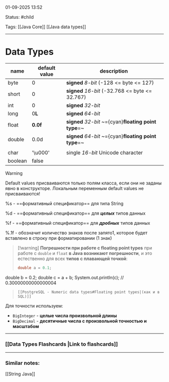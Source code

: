
01-09-2025 13:52

Status: #child

Tags: [[Java Core]] [[Java data types]]
 
---
# Data Types

| name    | default value | description                                           |
| ------- | ------------- | ----------------------------------------------------- |
| byte    | 0             | **signed** *8-bit* (-128 <= byte <= 127)              |
| short   | 0             | **signed** *16-bit* (-32.768 <= byte <= 32.767)       |
| int     | 0             | **signed** *32-bit*                                   |
| long    | 0**L**        | **signed** *64-bit*                                   |
| float   | **0.0f**      | **signed** *32-bit* ~={cyan}**floating point type**=~ |
| double  | 0.0d          | **signed** *64-bit* ~={cyan}**floating point type**=~ |
|         |               |                                                       |
| char    | '\u000'       | single *16-bit* Unicode character                     |
| boolean | false         |                                                       |

> [!warning]
>  Default values присваиваются только полям класса, если они не заданы явно в конструкторе.  Локальным переменным default values не присваиваются!


%s - ==формативный спецификатор== для типа String

%d - ==формативный спецификатор== для ***целых*** типов данных

%f - ==формативный спецификатор== для ***дробных*** типов данных

%.1f - обозначит количество знаков после запято1, которое будет вставлено в строку при форматировании (1 знак)


> [!warning] **Погрешности при работе с floating point types**
> при работе с `double` и `float` **в Java возникают погрешности**, и это естественно для всех **типов с плавающей точкой**:
> ```java
>double a = 0.1;
double b = 0.2;
double c = a + b;
System.out.println(c); // 0.30000000000000004
> ```
>[[PostgreSQL - Numeric data types#Floating point types|(как и в SQL)]]


Для точности используем:
- `BigInteger` - **целые числа произвольной длины**
- `BigDecimal` - **десятичные числа с произвольной точностью и масштабом**

----
### [[Data Types Flashcards |Link to flashcards]]




---
### Similar notes:

[[String Java]]
